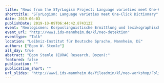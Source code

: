 ```yaml
---
title: "News from the STyrLogism Project: Language varieties meet One-Click Dictionary"
shorttitle: "STyrLogism: Language varieties meet One-Click Dictionary"
date: 2019-06-03
publishDate: 2019-10-09T06:44:42.874312Z
event: "Neologismen: Korpuslinguistische Ermittlung und lexikographische Bearbeitung"
event_url: "http://www1.ids-mannheim.de/kl/neo-detektion"
eventtype: "Talk"
location: "Leibniz-Institut für Deutsche Sprache, Mannheim, DE"
authors: ["Egon W. Stemle"]
all_day: true
abstract: "Egon Stemle (EURAC Research, Bozen):"
featured: false
publication: ""
publication_short: ""
url_slides: "http://www1.ids-mannheim.de/fileadmin/kl/neo-workshop/Folien_Stemle.pdf"
---
```


